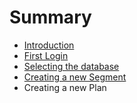 # Summary

* [Introduction](README.md)
* [First Login](first_login.md)
* [Selecting the database](selecting_the_database.md)
* [Creating a new Segment](creating_a_new_segment.md)
* Creating a new Plan

